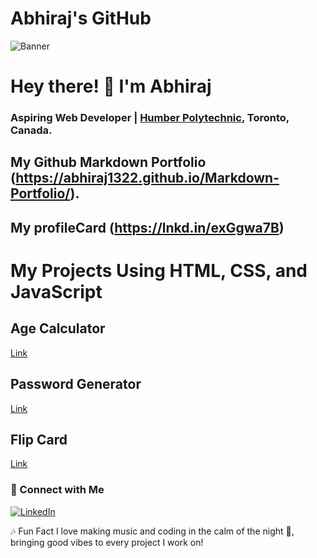 # Abhiraj's GitHub
![Banner](./DALL·E-2024-10-27-11.29.jpg)
# Hey there! 👋 I'm Abhiraj

### Aspiring Web Developer | [Humber Polytechnic](https://humber.ca/), Toronto, Canada.


## My Github Markdown Portfolio (https://abhiraj1322.github.io/Markdown-Portfolio/).
## My profileCard               (https://lnkd.in/exGgwa7B)

# My Projects Using HTML, CSS, and JavaScript

## Age Calculator  
[Link](https://lnkd.in/euhKanDG)

## Password Generator  
[Link](https://lnkd.in/euhKanDG)

## Flip Card  
[Link](https://lnkd.in/ebBh2RKe)

### 💼 Connect with Me
[![LinkedIn](https://img.shields.io/badge/LinkedIn-Connect-blue)](https://www.linkedin.com/in/abhiraj-abhiraj-6129402b6/edit/forms/intro/new/?profileFormEntryPoint=PROFILE_SECTION)

🎶 Fun Fact
I love making music and coding in the calm of the night 🌙, bringing good vibes to every project I work on!
                                          
